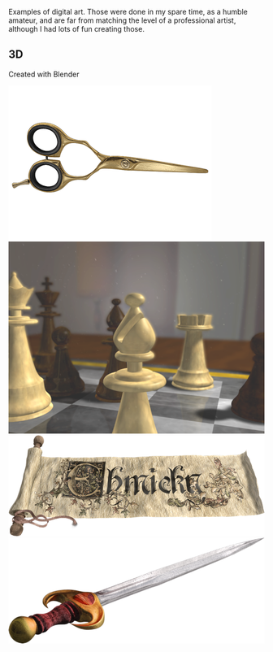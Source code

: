 Examples of digital art. Those were done in my spare time, as a humble amateur, and are far from matching the level of a professional artist, although I had lots of fun creating those.

## 3D

Created with Blender

<img alt="scissors" src="scissors.gif" width="400"/>
<img alt="chess board" src="chess_board.png" width="800"/>
<img alt="scroll" src="scroll.png" width="804"/>
<img alt="sword" src="sword.png" width="760"/>

